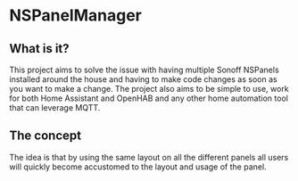 # NSPanelManager
## What is it?
This project aims to solve the issue with having multiple Sonoff NSPanels installed around the house and having to make code changes as soon as you want to make a change. The project also aims to be simple to use, work for both Home Assistant and OpenHAB and any other home automation tool that can leverage MQTT.

## The concept
The idea is that by using the same layout on all the different panels all users will quickly become accustomed to the layout and usage of the panel.